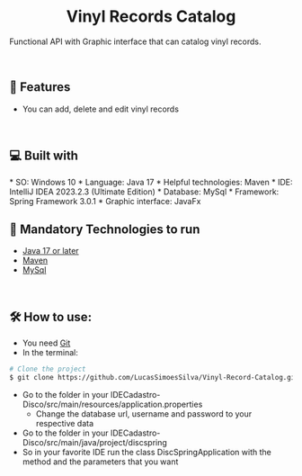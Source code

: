 <h1 align="center" id="title">Vinyl Records Catalog</h1>  

<p id="description">Functional API with Graphic interface that can catalog vinyl records.</p>  
</br>  
<h2>🧐 Features</h2>  

*   You can add, delete and edit vinyl records

</br>

<h2>💻 Built with</h2>
*   SO: Windows 10
*   Language: Java 17
*   Helpful technologies: Maven
*   IDE: IntelliJ IDEA 2023.2.3 (Ultimate Edition)
*   Database: MySql
*   Framework: Spring Framework 3.0.1
*   Graphic interface: JavaFx

</br>  

<h2>🚀 Mandatory Technologies to run</h2>

- [Java 17 or later](https://www.oracle.com/br/java/technologies/downloads/)
- [Maven](https://maven.apache.org/download.cgi)
- [MySql](https://www.mysql.com/downloads/)

</br>  

<h2>🛠️ How to use:</h2>

- You need [Git](https://git-scm.com/)
- In the terminal:

```bash  
# Clone the project  
$ git clone https://github.com/LucasSimoesSilva/Vinyl-Record-Catalog.git  
```  

- Go to the folder in your IDECadastro-Disco/src/main/resources/application.properties
  - Change the database url, username and password to your respective data
- Go to the folder in your IDECadastro-Disco/src/main/java/project/discspring
- So in your favorite IDE run the class DiscSpringApplication with the method and the parameters that you want